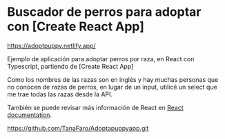 # Buscador de perros para adoptar con [Create React App]

https://adoptpuppy.netlify.app/

Ejemplo de aplicación para adoptar perros por raza, en React con Typescript, partiendo de [Create React App]

Como los nombres de las razas son en inglés y hay muchas personas que no conocen de razas de perros, en lugar de un input, utilicé un select que me trae todas las razas desde la API.



También se puede revisar más información de React en [React documentation](https://reactjs.org/).


https://github.com/TanaFaro/Adoptapuppyapp.git
